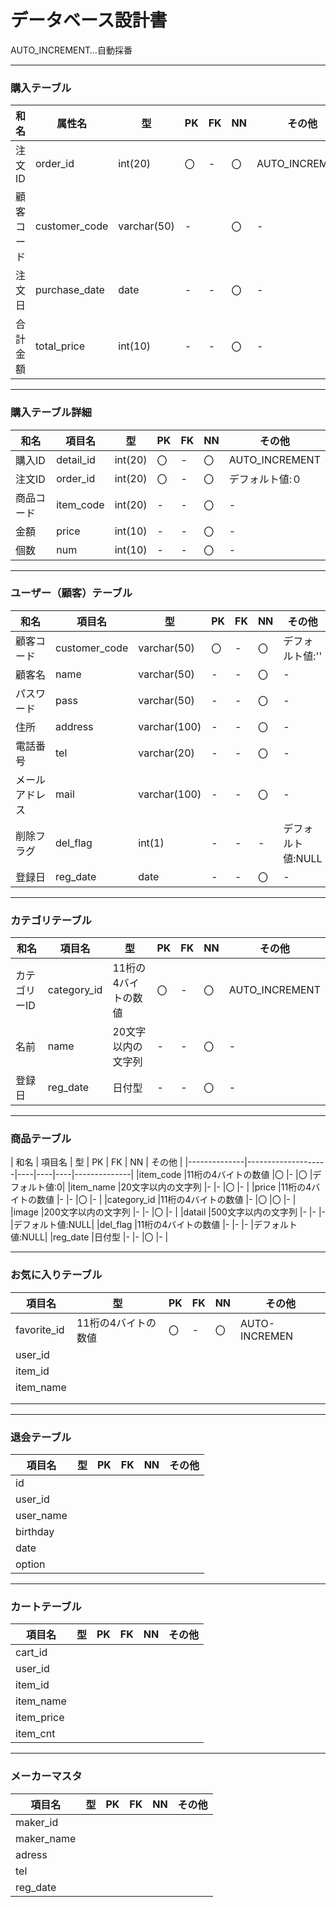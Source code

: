 # データベース設計書 #
AUTO_INCREMENT…自動採番
******
### 購入テーブル ###
|  和名   |    属性名    |      型       | PK | FK | NN |    その他    |
|---------|--------------|--------------|----|----|----|--------------|
|注文ID   |order_id      |int(20)       |〇  |-   |〇  |AUTO_INCREMENT|
|顧客コード|customer_code |varchar(50)  |-   |    |〇  |-             |
|注文日   |purchase_date |date          |-   |-   |〇  |-             |
|合計金額 |total_price   |int(10)       |-   |-   |〇  |-             |
*****
### 購入テーブル詳細 ###
|   和名   |    項目名    |      型       | PK | FK | NN |    その他    |
|----------|-------------|---------------|----|----|----|--------------|
|購入ID    |detail_id     |int(20)       |〇  |-    |〇  |AUTO_INCREMENT|
|注文ID    |order_id      |int(20)       |〇  |-    |〇  |デフォルト値:０|
|商品コード|item_code     |int(20)       |-   |-    |〇  |-             |
|金額     |price         |int(10)        |-   |-    |〇  |-             |
|個数     |num           |int(10)        |-   |-    |〇  |-             |
*****
### ユーザー（顧客）テーブル ###
|   和名   |    項目名    |      型      | PK | FK | NN |    その他    |
|----------------|-------------|--------------------|----|----|----|--------------|
|顧客コード      |customer_code |varchar(50)   |〇  |-   |〇  |デフォルト値:''|
|顧客名　　      |name          |varchar(50)   |-   |-   |〇  |-             |
|パスワード      |pass          |varchar(50)   |-   |-   |〇  |-             |
|住所           |address       |varchar(100)  |-   |-   |〇  |-             |
|電話番号       |tel           |varchar(20)   |-   |-   |〇  |-             |
|メールアドレス |mail          |varchar(100)  |-   |-   |〇  |-             |
|削除フラグ     |del_flag      |int(1)        |-   |-   |-   |デフォルト値:NULL|
|登録日        |reg_date      |date           |-   |-   |〇  |-             |
*****
### カテゴリテーブル ###
|     和名     |    項目名    |        型          | PK | FK | NN |    その他    |
|-------------|--------------|--------------------|----|----|----|--------------|
|カテゴリーID  |category_id   |11桁の4バイトの数値  |〇  |-   |〇  |AUTO_INCREMENT|
|名前         |name          |20文字以内の文字列   |-   |-   |〇  |-             |
|登録日       |reg_date      |日付型               |-   |-   |〇  |-             |
*****
### 商品テーブル ###
|     和名     |    項目名    |        型          | PK | FK | NN |    その他    |
|--------------|--------------------|----|----|----|--------------|
|item_code     |11桁の4バイトの数値  |〇  |-   |〇  |デフォルト値:0|
|item_name     |20文字以内の文字列   |-   |-   |〇  |-             |
|price         |11桁の4バイトの数値  |-   |-   |〇  |-             |
|category_id   |11桁の4バイトの数値  |-   |〇  |〇  |-             |
|image         |200文字以内の文字列  |-   |-   |〇  |-             |
|datail        |500文字以内の文字列  |-   |-   |-   |デフォルト値:NULL|
|del_flag      |11桁の4バイトの数値  |-   |-   |-   |デフォルト値:NULL|
|reg_date      |日付型              |-   |-   |〇   |-             |
*****
### お気に入りテーブル ###
|    項目名    |        型          | PK | FK | NN |    その他    |
|--------------|--------------------|----|----|----|--------------|
|favorite_id   |11桁の4バイトの数値 |〇   |-   |〇  |AUTO-INCREMEN|
|user_id       ||||||
|item_id       ||||||
|item_name     ||||||
|||||||
|||||||
*****
### 退会テーブル ###
|    項目名    |        型          | PK | FK | NN |    その他    |
|--------------|--------------------|----|----|----|--------------|
|id||||||
|user_id||||||
|user_name||||||
|birthday||||||
|date||||||
|option||||||

*****
### カートテーブル ###
|    項目名    |        型          | PK | FK | NN |    その他    |
|--------------|--------------------|----|----|----|--------------|
|cart_id||||||
|user_id||||||
|item_id||||||
|item_name||||||
|item_price||||||
|item_cnt||||||
*****
### メーカーマスタ ###
|    項目名    |        型          | PK | FK | NN |    その他    |
|--------------|--------------------|----|----|----|--------------|
|maker_id||||||
|maker_name||||||
|adress||||||
|tel||||||
|reg_date||||||

